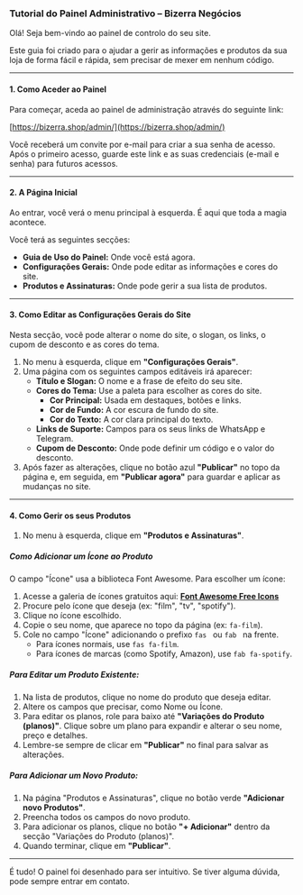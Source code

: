 ### **Tutorial do Painel Administrativo – Bizerra Negócios**

Olá! Seja bem-vindo ao painel de controlo do seu site.

Este guia foi criado para o ajudar a gerir as informações e produtos da sua loja de forma fácil e rápida, sem precisar de mexer em nenhum código.

---

#### **1. Como Aceder ao Painel**

Para começar, aceda ao painel de administração através do seguinte link:

[https://bizerra.shop/admin/](https://bizerra.shop/admin/)

Você receberá um convite por e-mail para criar a sua senha de acesso. Após o primeiro acesso, guarde este link e as suas credenciais (e-mail e senha) para futuros acessos.

---

#### **2. A Página Inicial**

Ao entrar, você verá o menu principal à esquerda. É aqui que toda a magia acontece.

Você terá as seguintes secções:
* **Guia de Uso do Painel:** Onde você está agora.
* **Configurações Gerais:** Onde pode editar as informações e cores do site.
* **Produtos e Assinaturas:** Onde pode gerir a sua lista de produtos.

---

#### **3. Como Editar as Configurações Gerais do Site**

Nesta secção, você pode alterar o nome do site, o slogan, os links, o cupom de desconto e as cores do tema.

1.  No menu à esquerda, clique em **"Configurações Gerais"**.
2.  Uma página com os seguintes campos editáveis irá aparecer:
    * **Título e Slogan:** O nome e a frase de efeito do seu site.
    * **Cores do Tema:** Use a paleta para escolher as cores do site.
        * **Cor Principal:** Usada em destaques, botões e links.
        * **Cor de Fundo:** A cor escura de fundo do site.
        * **Cor do Texto:** A cor clara principal do texto.
    * **Links de Suporte:** Campos para os seus links de WhatsApp e Telegram.
    * **Cupom de Desconto:** Onde pode definir um código e o valor do desconto.
3.  Após fazer as alterações, clique no botão azul **"Publicar"** no topo da página e, em seguida, em **"Publicar agora"** para guardar e aplicar as mudanças no site.

---

#### **4. Como Gerir os seus Produtos**

1.  No menu à esquerda, clique em **"Produtos e Assinaturas"**.

##### **Como Adicionar um Ícone ao Produto**
O campo "Ícone" usa a biblioteca Font Awesome. Para escolher um ícone:
1.  Acesse a galeria de ícones gratuitos aqui: [**Font Awesome Free Icons**](https://fontawesome.com/v6/search?o=r&m=free)
2.  Procure pelo ícone que deseja (ex: "film", "tv", "spotify").
3.  Clique no ícone escolhido.
4.  Copie o seu nome, que aparece no topo da página (ex: `fa-film`).
5.  Cole no campo "Ícone" adicionando o prefixo `fas ` ou `fab ` na frente.
    * Para ícones normais, use `fas fa-film`.
    * Para ícones de marcas (como Spotify, Amazon), use `fab fa-spotify`.

##### **Para Editar um Produto Existente:**

1.  Na lista de produtos, clique no nome do produto que deseja editar.
2.  Altere os campos que precisar, como Nome ou Ícone.
3.  Para editar os planos, role para baixo até **"Variações do Produto (planos)"**. Clique sobre um plano para expandir e alterar o seu nome, preço e detalhes.
4.  Lembre-se sempre de clicar em **"Publicar"** no final para salvar as alterações.

##### **Para Adicionar um Novo Produto:**

1.  Na página "Produtos e Assinaturas", clique no botão verde **"Adicionar novo Produtos"**.
2.  Preencha todos os campos do novo produto.
3.  Para adicionar os planos, clique no botão **"+ Adicionar"** dentro da secção "Variações do Produto (planos)".
4.  Quando terminar, clique em **"Publicar"**.

---

É tudo! O painel foi desenhado para ser intuitivo. Se tiver alguma dúvida, pode sempre entrar em contato.